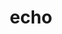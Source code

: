 ---
title: echo
keywords: echo, echo
last_updated: November 5, 2019
summary: "This post will help you understand how to use echo() function on php."
sidebar: mydoc_sidebar
permalink: mydoc_echo.html
folder: mydoc
---